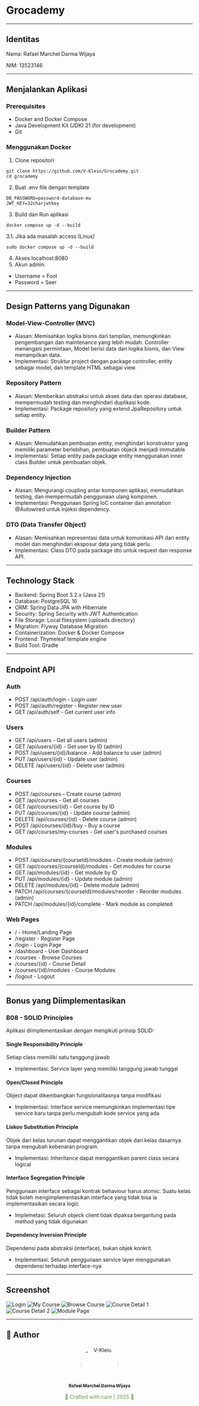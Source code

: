 # Grocademy

---

## Identitas
Nama: Rafael Marchel Darma Wijaya

NIM: 13523146

---

## Menjalankan Aplikasi

### Prerequisites
- Docker and Docker Compose
- Java Development Kit (JDK) 21 (for development)
- Git

### Menggunakan Docker
1. Clone repositori
```
git clone https://github.com/V-Kleio/Grocademy.git
cd grocademy
```

2. Buat .env file dengan template
```
DB_PASSWORD=password-database-mu
JWT_KEY=32charjwtkey
```

3. Build dan Run aplikasi
```
docker compose up -d --build
```

3.1. Jika ada masalah access (Linux)
```
sudo docker compose up -d --build
```

4. Akses localhost:8080
5. Akun admin:
- Username = Fool
- Password = Seer

---

## Design Patterns yang Digunakan
### Model-View-Controller (MVC)

- Alasan: Memisahkan logika bisnis dari tampilan, memungkinkan pengembangan dan maintenance yang lebih mudah. Controller menangani permintaan, Model berisi data dan logika bisnis, dan View menampilkan data.
- Implementasi: Struktur project dengan package controller, entity sebagai model, dan template HTML sebagai view.

### Repository Pattern

- Alasan: Memberikan abstraksi untuk akses data dan operasi database, mempermudah testing dan menghindari duplikasi kode.
- Implementasi: Package repository yang extend JpaRepository untuk setiap entity.

### Builder Pattern

- Alasan: Memudahkan pembuatan entity, menghindari konstruktor yang memiliki parameter berlebihan, pembuatan objeck menjadi immutable
- Implementasi: Setiap entity pada package entity menggunakan inner class Builder untuk pembuatan objek.

### Dependency Injection

- Alasan: Mengurangi coupling antar komponen aplikasi, memudahkan testing, dan mempermudah penggunaan ulang komponen.
- Implementasi: Penggunaan Spring IoC container dan annotation @Autowired untuk injeksi dependency.

### DTO (Data Transfer Object)

- Alasan: Memisahkan representasi data untuk komunikasi API dari entity model dan menghindari eksposur data yang tidak perlu.
- Implementasi: Class DTO pada package dto untuk request dan response API.

---

## Technology Stack
- Backend: Spring Boot 3.2.x (Java 21)
- Database: PostgreSQL 16
- ORM: Spring Data JPA with Hibernate
- Security: Spring Security with JWT Authentication
- File Storage: Local filesystem (uploads directory)
- Migration: Flyway Database Migration
- Containerization: Docker & Docker Compose
- Frontend: Thymeleaf template engine
- Build Tool: Gradle

---

## Endpoint API
### Auth
- POST /api/auth/login - Login user
- POST /api/auth/register - Register new user
- GET /api/auth/self - Get current user info
### Users
- GET /api/users - Get all users (admin)
- GET /api/users/{id} - Get user by ID (admin)
- POST /api/users/{id}/balance - Add balance to user (admin)
- PUT /api/users/{id} - Update user (admin)
- DELETE /api/users/{id} - Delete user (admin)
### Courses
- POST /api/courses - Create course (admin)
- GET /api/courses - Get all courses
- GET /api/courses/{id} - Get course by ID
- PUT /api/courses/{id} - Update course (admin)
- DELETE /api/courses/{id} - Delete course (admin)
- POST /api/courses/{id}/buy - Buy a course
- GET /api/courses/my-courses - Get user's purchased courses
### Modules
- POST /api/courses/{courseId}/modules - Create module (admin)
- GET /api/courses/{courseId}/modules - Get modules for course
- GET /api/modules/{id} - Get module by ID
- PUT /api/modules/{id} - Update module (admin)
- DELETE /api/modules/{id} - Delete module (admin)
- PATCH /api/courses/{courseId}/modules/reorder - Reorder modules (admin)
- PATCH /api/modules/{id}/complete - Mark module as completed
### Web Pages
- / - Home/Landing Page
- /register - Register Page
- /login - Login Page
- /dashboard - User Dashboard
- /courses - Browse Courses
- /courses/{id} - Course Detail
- /courses/{id}/modules - Course Modules
- /logout - Logout

---

## Bonus yang Diimplementasikan
### B08 - SOLID Principles
Aplikasi diimplementasikan dengan mengikuti prinsip SOLID:

#### Single Responsibility Principle
Setiap class memiliki satu tanggung jawab
- Implementasi: Service layer yang memiliki tanggung jawab tunggal

#### Open/Closed Principle
Object dapat dikembangkan fungsionalitasnya tanpa modifikasi
- Implementasi: Interface service memungkinkan implementasi tipe service baru tanpa perlu mengubah kode service yang ada

#### Liskov Substitution Principle
Objek dari kelas turunan dapat menggantikan objek dari kelas dasarnya tanpa mengubah kebenaran program.
- Implementasi: Inheritance dapat menggantikan parent class secara logical

#### Interface Segregation Principle
Penggunaan interface sebagai kontrak behaviour harus atomic. Suatu kelas tidak boleh mengimplementasikan interface yang tidak bisa ia implementasikan secara logic
- Implemetasi: Seluruh objeck client tidak dipaksa bergantung pada method yang tidak digunakan

#### Dependency Inversion Principle
Dependensi pada abstraksi (interface), bukan objek konkrit.
- Implementasi: Seluruh penggunaan service layer menggunakan dependensi terhadap interface-nya

---

## Screenshot

![Login](attachments/1.png)
![My Course](attachments/2.png)
![Browse Course](attachments/3.png)
![Course Detail 1](attachments/4.png)
![Course Detail 2](attachments/5.png)
![Module Page](attachments/6.png)

---

## 👤 Author

<p align="center"> <a href="https://github.com/V-Kleio"> <img src="https://avatars.githubusercontent.com/u/101655336?v=4" width="100px;" style="border-radius: 50%;" alt="V-Kleio"/> <br /> <sub><b>Rafael Marchel Darma Wijaya</b></sub> </a> </p>
<div align="center" style="color:#6A994E;"> 🌿 Crafted with care | 2025 🌿</div>
